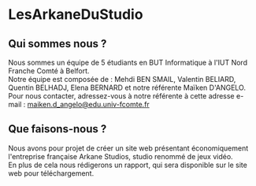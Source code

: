 # LesArkaneDuStudio

## Qui sommes nous ?

Nous sommes un équipe de 5 étudiants en BUT Informatique à l'IUT Nord Franche Comté à Belfort.  
Notre équipe est composée de : Mehdi BEN SMAIL, Valentin BELIARD, Quentin BELHADJ, Elena BERNARD et notre référente Maïken D'ANGELO.  
Pour nous contacter, adressez-vous à notre référente à cette adresse e-mail : maiken.d_angelo@edu.univ-fcomte.fr  

## Que faisons-nous ?

Nous avons pour projet de créer un site web présentant économiquement l'entreprise française Arkane Studios, studio renommé de jeux vidéo.  
En plus de cela nous rédigerons un rapport, qui sera disponible sur le site web pour téléchargement.
